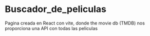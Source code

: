 # Buscador_de_peliculas
Pagina creada en React con vite, donde the movie db (TMDB) nos proporciona una API con todas las peliculas
